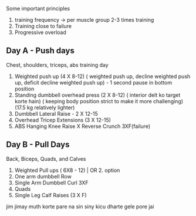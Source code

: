 Some important principles
1. training frequency → per muscle group 2-3 times training 
2. Training close to failure 
3. Progressive overload 

## Day A - Push days

Chest, shoulders, triceps, abs training day

1. Weighted push up (4 X 8-12) ( weighted push up, decline weighted push up, deficit decline weighted push up) - 1 second pause in bottom position 
2. Standing dumbbell overhead press (2 X 8-12) ( interior delt ko target korte hain) ( keeping body position strict to make it more challenging) (17.5 kg relatively lighter)
3. Dumbbell Lateral Raise - 2 X 12-15
4. Overhead Tricep Extensions (3 X 12-15)
5. ABS Hanging Knee Raise X Reverse Crunch 3XF(failure)

## Day B - Pull Days

Back, Biceps, Quads, and Calves

1. Weighted Pull ups ( 6X8 - 12) | OR 2. option
2. One arm dumbbell Row
3.  Single Arm Dumbbell Curl 3XF
4. Quads 
5. Single Leg Calf Raises (3 X F)



jim jimay 
muth korte pare na 
sin siny 
kicu dharte gele pore jai 











